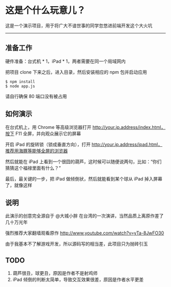 # 这是个什么玩意儿？

这是一个演示项目，用于将广大不谙世事的同学忽悠进前端开发这个大火坑

-----

## 准备工作

硬件准备：台式机 * 1，iPad * 1，两者需要在同一个局域网内

把项目 clone 下来之后，进入目录，然后安装相应的 npm 包并启动应用

    $ npm install
    $ node app.js

请自行确保 80 端口没有被占用

## 如何演示

在台式机上，用 Chrome 等高级浏览器打开 http://your.ip.address/index.html，按下 F11 全屏，并向观众展示它的屏幕

开启 iPad 的旋转锁（锁成垂直方向），打开 http://your.ip.address/ipad.html，推荐用海豚等能够全屏的浏览器

然后就能在 iPad 上看到一个很囧的葫芦，这时候可以随便说两句，比如：“你们猜猜这个福禄里面有什么？”

最后，最关键的一步，把 iPad 做倾倒状，然后就能看到某个球从 iPad 掉入屏幕了，就像这样

## 说明

此演示的创意完全源自于 @大城小胖 在台湾的一次演讲，当然品质上离原作差了几十万光年

强烈推荐大家翻墙观看原作 http://www.youtube.com/watch?v=yTa-8JwFO30

由于我基本不了解游戏开发，所以源码写的相当差，此项目只为抛砖引玉

## TODO

1. 葫芦很丑，球更丑，原因是作者不是射鸡师
3. iPad 倾倒的判断太简单，导致交互效果很差，原因是作者水平更差